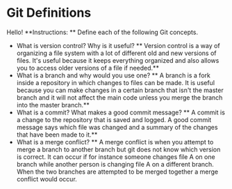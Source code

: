 # Git Definitions
Hello!
**Instructions: ** Define each of the following Git concepts.

* What is version control?  Why is it useful?
** Version control is a way of organizing a file system with a lot of different old and new versions of files. It's useful because it keeps everything organized and also allows you to access older versions of a file if needed.** 
* What is a branch and why would you use one?
** A branch is a fork inside a repository in which changes to files can be made. It is useful because you can make changes in a certain branch that isn't the master branch and it will not affect the main code unless you merge the branch into the master branch.**
* What is a commit? What makes a good commit message?
** A commit is a change to the repository that is saved and logged. A good commit message says which file was changed and a summary of the changes that have been made to it.**
* What is a merge conflict?
** A merge conflict is when you attempt to merge a branch to another branch but git does not know which version is correct. It can occur if for instance someone changes file A on one branch while another person is changing file A on a different branch. When the two branches are attempted to be merged together a merge conflict would occur. 

